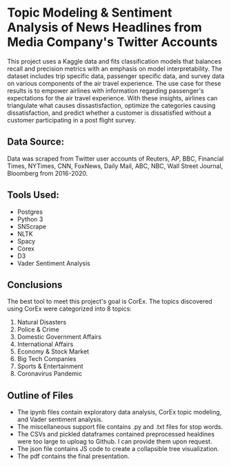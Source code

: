 # Topic Modeling & Sentiment Analysis of News Headlines from Media Company's Twitter Accounts
This project uses a Kaggle data and fits classification models that balances recall and precision metrics with an emphasis on model interpretability. The dataset includes trip specific data, passenger specific data, and survey data on various components of the air travel experience. The use case for these results is to empower airlines with information regarding passenger's expectations for the air travel experience. With these insights, airlines can triangulate what causes dissastisfaction, optimize the categories causing dissatisfaction, and predict whether a customer is dissatisfied without a customer participating in a post flight survey.

## Data Source: 

Data was scraped from Twitter user accounts of Reuters, AP, BBC, Financial Times, NYTimes, CNN, FoxNews, Daily Mail, ABC, NBC, Wall Street Journal, Bloomberg from 2016-2020.

## Tools Used:

- Postgres
- Python 3
- SNScrape
- NLTK
- Spacy
- Corex
- D3
- Vader Sentiment Analysis

## Conclusions
The best tool to meet this project's goal is CorEx. The topics discovered using CorEx were categorized into 8 topics:

1. Natural Disasters
2. Police & Crime
3. Domestic Government Affairs
4. International Affairs
5. Economy & Stock Market
6. Big Tech Companies
7. Sports & Entertainment
8. Coronavirus Pandemic



## Outline of Files
- The ipynb files contain exploratory data analysis, CorEx topic modeling, and Vader sentiment analysis.
- The miscellaneous support file contains .py and .txt files for stop words.
- The CSVs and pickled dataframes contained preprocessed healdines were too large to uploag to Github. I can provide them upon request.
- The json file contains JS code to create a collapsible tree visualization.
- The pdf contains the final presentation.
